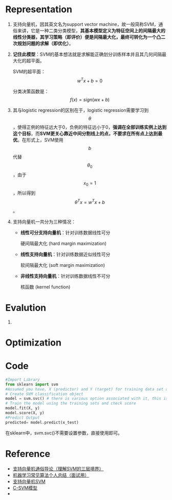 # Representation
1. 支持向量机，因其英文名为support vector machine，故一般简称SVM，通俗来讲，它是一种二类分类模型，**其基本模型定义为特征空间上的间隔最大的线性分类器，其学习策略（即评价）便是间隔最大化，最终可转化为一个凸二次规划问题的求解（即优化）**。

2. **记住此模型**：SVM的基本想法就是求解能正确划分训练样本并且其几何间隔最大化的超平面。
   
    SVM的超平面：$$w^Tx+b=0$$

    分类决策函数是：$$f(x)=sign(wx+b)$$

3. 其与logistic regression的区别在于，logistic regression需要学习到$$\theta$$，使得正例的特征远大于0，负例的特征远小于0，**强调在全部训练实例上达到这个目标**，而**SVM更关心靠近中间分割线上的点，不要求在所有点上达到最优**。在形式上，SVM使用$$b$$代替$$\theta_0$$，由于$$x_0=1$$，所以得到$$\theta^Tx=w^Tx+b$$。

4. 支持向量机一共分为三种情况：
    - **线性可分支持向量机**：针对训练数据线性可分
        
        硬间隔最大化 (hard margin maximization)
    - **线性支持向量机**：针对训练数据近似线性可分
        
        软间隔最大化 (soft margin maximization)
    - **非线性支持向量机**：针对训练数据线性不可分
        
        核函数 (kernel function)

# Evalution
1.

# Optimization

# Code
```python
#Import Library
from sklearn import svm
#Assumed you have, X (predictor) and Y (target) for training data set and x_test(predictor) of test_dataset
# Create SVM classification object 
model = svm.svc() # there is various option associated with it, this is simple for classification. You can refer the link(http://scikit-learn.org/stable/modules/svm.html), for more detail.
# Train the model using the training sets and check score
model.fit(X, y)
model.score(X, y)
#Predict Output
predicted= model.predict(x_test)
```
在sklearn中，svm.svc()不需要设置参数，直接使用即可。

# Reference
- [支持向量机通俗导论（理解SVM的三层境界）](http://blog.csdn.net/v_july_v/article/details/7624837)
- [机器学习常见算法个人总结（面试用）](http://kubicode.me/2015/08/16/Machine%20Learning/Algorithm-Summary-for-Interview/)
- [支持向量机SVM](https://clyyuanzi.gitbooks.io/julymlnotes/content/svm.html)
- [C-SVM模型](https://json0071.gitbooks.io/svm/content/c-svm.html)
- 